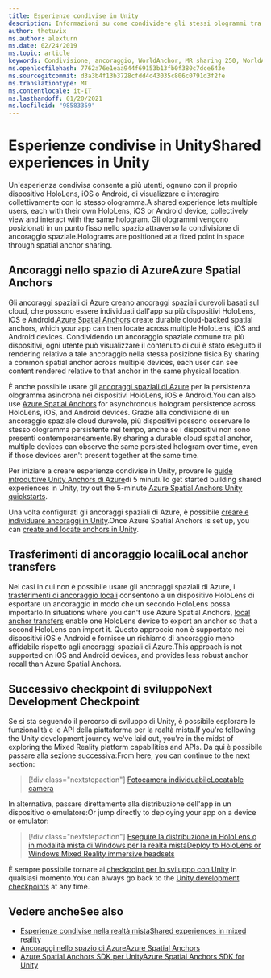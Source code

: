 ```yaml
---
title: Esperienze condivise in Unity
description: Informazioni su come condividere gli stessi ologrammi tra più utenti in un'applicazione Unity con gli ancoraggi spaziali di Azure.
author: thetuvix
ms.author: alexturn
ms.date: 02/24/2019
ms.topic: article
keywords: Condivisione, ancoraggio, WorldAnchor, MR sharing 250, WorldAnchorTransferBatch, SpatialPerception, Azure, ancoraggi spaziali di Azure, ASA, auricolare realtà mista, auricolare di realtà mista di Windows, auricolare della realtà virtuale
ms.openlocfilehash: 7762a76e1eaa944f69153b13fb0f380c7dce643e
ms.sourcegitcommit: d3a3b4f13b3728cfdd4d43035c806c0791d3f2fe
ms.translationtype: MT
ms.contentlocale: it-IT
ms.lasthandoff: 01/20/2021
ms.locfileid: "98583359"
---
```

# <a name="shared-experiences-in-unity"></a><span data-ttu-id="fdae4-104">Esperienze condivise in Unity</span><span class="sxs-lookup"><span data-stu-id="fdae4-104">Shared experiences in Unity</span></span>

<span data-ttu-id="fdae4-105">Un'esperienza condivisa consente a più utenti, ognuno con il proprio dispositivo HoloLens, iOS o Android, di visualizzare e interagire collettivamente con lo stesso ologramma.</span><span class="sxs-lookup"><span data-stu-id="fdae4-105">A shared experience lets multiple users, each with their own HoloLens, iOS or Android device, collectively view and interact with the same hologram.</span></span> <span data-ttu-id="fdae4-106">Gli ologrammi vengono posizionati in un punto fisso nello spazio attraverso la condivisione di ancoraggio spaziale.</span><span class="sxs-lookup"><span data-stu-id="fdae4-106">Holograms are positioned at a fixed point in space through spatial anchor sharing.</span></span>

## <a name="azure-spatial-anchors"></a><span data-ttu-id="fdae4-107">Ancoraggi nello spazio di Azure</span><span class="sxs-lookup"><span data-stu-id="fdae4-107">Azure Spatial Anchors</span></span>

<span data-ttu-id="fdae4-108">Gli <a href="/azure/spatial-anchors/overview" target="_blank">ancoraggi spaziali di Azure</a> creano ancoraggi spaziali durevoli basati sul cloud, che possono essere individuati dall'app su più dispositivi HoloLens, iOS e Android.</span><span class="sxs-lookup"><span data-stu-id="fdae4-108"><a href="/azure/spatial-anchors/overview" target="_blank">Azure Spatial Anchors</a> create durable cloud-backed spatial anchors, which your app can then locate across multiple HoloLens, iOS and Android devices.</span></span>  <span data-ttu-id="fdae4-109">Condividendo un ancoraggio spaziale comune tra più dispositivi, ogni utente può visualizzare il contenuto di cui è stato eseguito il rendering relativo a tale ancoraggio nella stessa posizione fisica.</span><span class="sxs-lookup"><span data-stu-id="fdae4-109">By sharing a common spatial anchor across multiple devices, each user can see content rendered relative to that anchor in the same physical location.</span></span> 

<span data-ttu-id="fdae4-110">È anche possibile usare gli <a href="/azure/spatial-anchors/overview" target="_blank">ancoraggi spaziali di Azure</a> per la persistenza ologramma asincrona nei dispositivi HoloLens, iOS e Android.</span><span class="sxs-lookup"><span data-stu-id="fdae4-110">You can also use <a href="/azure/spatial-anchors/overview" target="_blank">Azure Spatial Anchors</a> for asynchronous hologram persistence across HoloLens, iOS, and Android devices.</span></span>  <span data-ttu-id="fdae4-111">Grazie alla condivisione di un ancoraggio spaziale cloud durevole, più dispositivi possono osservare lo stesso ologramma persistente nel tempo, anche se i dispositivi non sono presenti contemporaneamente.</span><span class="sxs-lookup"><span data-stu-id="fdae4-111">By sharing a durable cloud spatial anchor, multiple devices can observe the same persisted hologram over time, even if those devices aren't present together at the same time.</span></span>

<span data-ttu-id="fdae4-112">Per iniziare a creare esperienze condivise in Unity, provare le <a href="/azure/spatial-anchors/unity-overview" target="_blank">guide introduttive Unity Anchors di Azure</a>di 5 minuti.</span><span class="sxs-lookup"><span data-stu-id="fdae4-112">To get started building shared experiences in Unity, try out the 5-minute <a href="/azure/spatial-anchors/unity-overview" target="_blank">Azure Spatial Anchors Unity quickstarts</a>.</span></span>

<span data-ttu-id="fdae4-113">Una volta configurati gli ancoraggi spaziali di Azure, è possibile <a href="/azure/spatial-anchors/concepts/create-locate-anchors-unity" target="_blank">creare e individuare ancoraggi in Unity</a>.</span><span class="sxs-lookup"><span data-stu-id="fdae4-113">Once Azure Spatial Anchors is set up, you can <a href="/azure/spatial-anchors/concepts/create-locate-anchors-unity" target="_blank">create and locate anchors in Unity</a>.</span></span>

## <a name="local-anchor-transfers"></a><span data-ttu-id="fdae4-114">Trasferimenti di ancoraggio locali</span><span class="sxs-lookup"><span data-stu-id="fdae4-114">Local anchor transfers</span></span>

<span data-ttu-id="fdae4-115">Nei casi in cui non è possibile usare gli ancoraggi spaziali di Azure, i [trasferimenti di ancoraggio locali](../../out-of-scope/local-anchor-transfers-in-unity.md) consentono a un dispositivo HoloLens di esportare un ancoraggio in modo che un secondo HoloLens possa importarlo.</span><span class="sxs-lookup"><span data-stu-id="fdae4-115">In situations where you can't use Azure Spatial Anchors, [local anchor transfers](../../out-of-scope/local-anchor-transfers-in-unity.md) enable one HoloLens device to export an anchor so that a second HoloLens can import it.</span></span>  <span data-ttu-id="fdae4-116">Questo approccio non è supportato nei dispositivi iOS e Android e fornisce un richiamo di ancoraggio meno affidabile rispetto agli ancoraggi spaziali di Azure.</span><span class="sxs-lookup"><span data-stu-id="fdae4-116">This approach is not supported on iOS and Android devices, and provides less robust anchor recall than Azure Spatial Anchors.</span></span>

## <a name="next-development-checkpoint"></a><span data-ttu-id="fdae4-117">Successivo checkpoint di sviluppo</span><span class="sxs-lookup"><span data-stu-id="fdae4-117">Next Development Checkpoint</span></span>

<span data-ttu-id="fdae4-118">Se si sta seguendo il percorso di sviluppo di Unity, è possibile esplorare le funzionalità e le API della piattaforma per la realtà mista.</span><span class="sxs-lookup"><span data-stu-id="fdae4-118">If you're following the Unity development journey we've laid out, you're in the midst of exploring the Mixed Reality platform capabilities and APIs.</span></span> <span data-ttu-id="fdae4-119">Da qui è possibile passare alla sezione successiva:</span><span class="sxs-lookup"><span data-stu-id="fdae4-119">From here, you can continue to the next section:</span></span>

> [!div class="nextstepaction"]
> [<span data-ttu-id="fdae4-120">Fotocamera individuabile</span><span class="sxs-lookup"><span data-stu-id="fdae4-120">Locatable camera</span></span>](locatable-camera-in-unity.md)

<span data-ttu-id="fdae4-121">In alternativa, passare direttamente alla distribuzione dell'app in un dispositivo o emulatore:</span><span class="sxs-lookup"><span data-stu-id="fdae4-121">Or jump directly to deploying your app on a device or emulator:</span></span>

> [!div class="nextstepaction"]
> [<span data-ttu-id="fdae4-122">Eseguire la distribuzione in HoloLens o in modalità mista di Windows per la realtà mista</span><span class="sxs-lookup"><span data-stu-id="fdae4-122">Deploy to HoloLens or Windows Mixed Reality immersive headsets</span></span>](../platform-capabilities-and-apis/using-visual-studio.md)

<span data-ttu-id="fdae4-123">È sempre possibile tornare ai [checkpoint per lo sviluppo con Unity](unity-development-overview.md#3-advanced-features) in qualsiasi momento.</span><span class="sxs-lookup"><span data-stu-id="fdae4-123">You can always go back to the [Unity development checkpoints](unity-development-overview.md#3-advanced-features) at any time.</span></span>

## <a name="see-also"></a><span data-ttu-id="fdae4-124">Vedere anche</span><span class="sxs-lookup"><span data-stu-id="fdae4-124">See also</span></span>
* [<span data-ttu-id="fdae4-125">Esperienze condivise nella realtà mista</span><span class="sxs-lookup"><span data-stu-id="fdae4-125">Shared experiences in mixed reality</span></span>](../platform-capabilities-and-apis/shared-experiences-in-mixed-reality.md)
* <span data-ttu-id="fdae4-126"><a href="/azure/spatial-anchors" target="_blank">Ancoraggi nello spazio di Azure</a></span><span class="sxs-lookup"><span data-stu-id="fdae4-126"><a href="/azure/spatial-anchors" target="_blank">Azure Spatial Anchors</a></span></span>
* <span data-ttu-id="fdae4-127"><a href="/dotnet/api/Microsoft.Azure.SpatialAnchors" target="_blank">Azure Spatial Anchors SDK per Unity</a></span><span class="sxs-lookup"><span data-stu-id="fdae4-127"><a href="/dotnet/api/Microsoft.Azure.SpatialAnchors" target="_blank">Azure Spatial Anchors SDK for Unity</a></span></span>